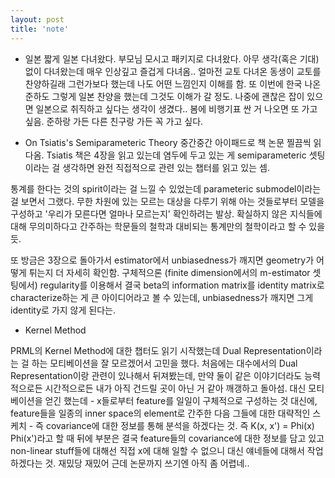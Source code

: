 ```yaml
---
layout: post
title: 'note'
---
```


- 일본
짧게 일본 다녀왔다. 부모님 모시고 패키지로 다녀왔다. 아무 생각(혹은 기대)없이 다녀왔는데 매우 인상깊고 즐겁게 다녀옴.. 얼마전 교토 다녀온 동생이 교토를 찬양하길래 그런가보다 했는데 나도 어떤 느낌인지 이해를 함. 또 이번에 한국 나온 준하도 그렇게 일본 찬양을 했는데 그것도 이해가 갈 정도. 나중에 괜찮은 잡이 있으면 일본으로 취직하고 싶다는 생각이 생겼다.. 봄에 비행기표 싼 거 나오면 또 가고 싶음. 준하랑 가든 다른 친구랑 가든 꼭 가고 싶다. 

- On Tsiatis's Semiparameteric Theory
중간중간 아이패드로 책 논문 찔끔씩 읽다옴. Tsiatis 책은 4장을 읽고 있는데 염두에 두고 있는 게 semiparameteric 셋팅이라는 걸 생각하면 완전 직접적으로 관련 있는 챕터를 읽고 있는 셈.

통계를 한다는 것의 spirit이라는 걸 느낄 수 있었는데 parameteric submodel이라는 걸 보면서 그랬다. 무한 차원에 있는 모르는 대상을 다루기 위해 아는 것들로부터 모델을 구성하고 '우리가 모른다면 얼마나 모르는지' 확인하려는 발상. 확실하지 않은 지식들에 대해 무의미하다고 간주하는 학문들의 철학과 대비되는 통계만의 철학이라고 할 수 있을 듯.

또 방금은 3장으로 돌아가서 estimator에서 unbiasedness가 깨지면 geometry가 어떻게 튀는지 더 자세히 확인함. 구체적으론 (finite dimension에서의 m-estimator 셋팅에서) regularity를 이용해서 결국 beta의 information matrix를 identity matrix로 characterize하는 게 큰 아이디어라고 볼 수 있는데, unbiasedness가 깨지면 그게 identity로 가지 않게 된다는.

- Kernel Method

PRML의 Kernel Method에 대한 챕터도 읽기 시작했는데 Dual Representation이라는 걸 하는 모티베이션을 잘 모르겠어서 고민을 했다. 처음에는 대수에서의 Dual Representation이랑 관련이 있나해서 뒤져봤는데, 만약 둘이 같은 이야기더라도 능력적으로든 시간적으로든 내가 아직 건드릴 곳이 아닌 거 같아 깨갱하고 돌아섬. 대신 모티베이션을 얻긴 했는데 - x들로부터 feature를 일일이 구체적으로 구성하는 것 대신에, feature들을 일종의 inner space의 element로 간주한 다음 그들에 대한 대략적인 스케치 - 즉 covariance에 대한 정보를 통해 분석을 하겠다는 것. 즉 K(x, x') = Phi(x) Phi(x')라고 할 때 뒤에 부분은 결국 feature들의 covariance에 대한 정보를 담고 있고 non-linear stuff들에 대해선 직접 x에 대해 일할 수 없으니 대신 얘네들에 대해서 작업하겠다는 것. 재밌당 재밌어 근데 논문까지 쓰기엔 아직 좀 어렵네..

